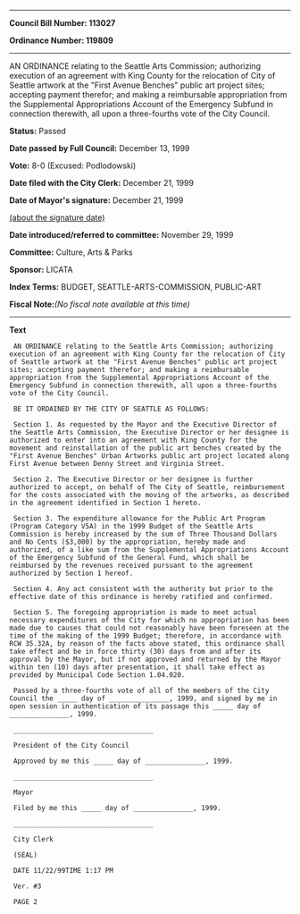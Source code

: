 

********

**Council Bill Number: 113027**
   
**Ordinance Number: 119809**
********

 AN ORDINANCE relating to the Seattle Arts Commission; authorizing execution of an agreement with King County for the relocation of City of Seattle artwork at the "First Avenue Benches" public art project sites; accepting payment therefor; and making a reimbursable appropriation from the Supplemental Appropriations Account of the Emergency Subfund in connection therewith, all upon a three-fourths vote of the City Council.

**Status:** Passed
   
**Date passed by Full Council:** December 13, 1999
   
**Vote:** 8-0 (Excused: Podlodowski)
   
**Date filed with the City Clerk:** December 21, 1999
   
**Date of Mayor's signature:** December 21, 1999
   
[(about the signature date)](/~public/approvaldate.htm)
   
   
   
**Date introduced/referred to committee:** November 29, 1999
   
**Committee:** Culture, Arts & Parks
   
**Sponsor:** LICATA
   
   
**Index Terms:** BUDGET, SEATTLE-ARTS-COMMISSION, PUBLIC-ART

**Fiscal Note:**_(No fiscal note available at this time)_

********

**Text**
   
```
 AN ORDINANCE relating to the Seattle Arts Commission; authorizing execution of an agreement with King County for the relocation of City of Seattle artwork at the "First Avenue Benches" public art project sites; accepting payment therefor; and making a reimbursable appropriation from the Supplemental Appropriations Account of the Emergency Subfund in connection therewith, all upon a three-fourths vote of the City Council.

 BE IT ORDAINED BY THE CITY OF SEATTLE AS FOLLOWS:

 Section 1. As requested by the Mayor and the Executive Director of the Seattle Arts Commission, the Executive Director or her designee is authorized to enter into an agreement with King County for the movement and reinstallation of the public art benches created by the "First Avenue Benches" Urban Artworks public art project located along First Avenue between Denny Street and Virginia Street.

 Section 2. The Executive Director or her designee is further authorized to accept, on behalf of The City of Seattle, reimbursement for the costs associated with the moving of the artworks, as described in the agreement identified in Section 1 hereto.

 Section 3. The expenditure allowance for the Public Art Program (Program Category V5A) in the 1999 Budget of the Seattle Arts Commission is hereby increased by the sum of Three Thousand Dollars and No Cents ($3,000) by the appropriation, hereby made and authorized, of a like sum from the Supplemental Appropriations Account of the Emergency Subfund of the General Fund, which shall be reimbursed by the revenues received pursuant to the agreement authorized by Section 1 hereof.

 Section 4. Any act consistent with the authority but prior to the effective date of this ordinance is hereby ratified and confirmed.

 Section 5. The foregoing appropriation is made to meet actual necessary expenditures of the City for which no appropriation has been made due to causes that could not reasonably have been foreseen at the time of the making of the 1999 Budget; therefore, in accordance with RCW 35.32A, by reason of the facts above stated, this ordinance shall take effect and be in force thirty (30) days from and after its approval by the Mayor, but if not approved and returned by the Mayor within ten (10) days after presentation, it shall take effect as provided by Municipal Code Section 1.04.020.

 Passed by a three-fourths vote of all of the members of the City Council the _____ day of _______________, 1999, and signed by me in open session in authentication of its passage this _____ day of _______________, 1999.

 ___________________________________

 President of the City Council

 Approved by me this _____ day of _______________, 1999.

 ___________________________________

 Mayor

 Filed by me this _____ day of _______________, 1999.

 ___________________________________

 City Clerk

 (SEAL)

 DATE 11/22/99TIME 1:17 PM

 Ver. #3

 PAGE 2

```

